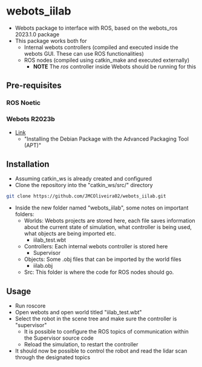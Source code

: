 # webots_iilab
* Webots package to interface with ROS, based on the webots_ros 2023.1.0 package
* This package works both for 
  * Internal webots controllers (compiled and executed inside the webots GUI. These can use ROS functionalities)
  * ROS nodes (compiled using catkin_make and executed externally) 
    * **NOTE** The *ros* controller inside Webots should be running for this
## Pre-requisites
### ROS Noetic
### Webots R2023b
* [Link](https://cyberbotics.com/doc/guide/installation-procedure)
  * "Installing the Debian Package with the Advanced Packaging Tool (APT)"
## Installation
* Assuming catkin_ws is already created and configured
* Clone the repository into the "catkin_ws/src/" directory
```bash
git clone https://github.com/JMCOliveira02/webots_iilab.git
```
* Inside the new folder named "webots_iilab", some notes on important folders:
  * Worlds: Webots projects are stored here, each file saves information about the current state of simulation, what controller is being used, what objects are being imported etc.
    * iilab_test.wbt
  * Controllers: Each internal webots controller is stored here
    * Supervisor
  * Objects: Some .obj files that can be imported by the world files
    * iilab.obj
  * Src: This folder is where the code for ROS nodes should go.

## Usage
* Run roscore
* Open webots and open world titled "iilab_test.wbt"
* Select the robot in the scene tree and make sure the controller is "supervisor"
  * It is possible to configure the ROS topics of communication within the Supervisor source code
  * Reload the simulation, to restart the controller
* It should now be possible to control the robot and read the lidar scan through the designated topics 
